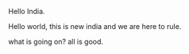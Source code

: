 Hello India.

Hello world, this is new india and we are here to rule.

what is going on?
all is good.

